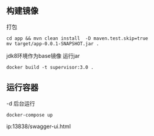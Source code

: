 ﻿## 构建镜像

打包
```
cd app && mvn clean install  -D maven.test.skip=true
mv target/app-0.0.1-SNAPSHOT.jar .

```


jdk8环境作为base镜像 运行jar
```
docker build -t supervisor:3.0 .
```

## 运行容器

-d 后台运行
```
docker-compose up
```

ip:13838/swagger-ui.html